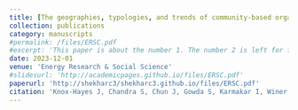 ```yaml
---
title: [The geographies, typologies, and trends of community-based organizations for solar energy in the United States.] (https://www.sciencedirect.com/science/article/pii/S2214629623003717?via%3Dihub)
collection: publications
category: manuscripts
#permalink: /files/ERSC.pdf
#excerpt: 'This paper is about the number 1. The number 2 is left for future work.'
date: 2023-12-01
venue: 'Energy Research & Social Science'
#slidesurl: 'http://academicpages.github.io/files/ERSC.pdf'
paperurl: 'http://shekharc3/shekharc3.github.io/files/ERSC.pdf'
citation: 'Knox-Hayes J, Chandra S, Chun J, Gowda S, Karmakar I, Winer R. The geographies, typologies, and trends of community-based organizations for solar energy in the United States. Energy Research & Social Science. 2023 December; 106:103311-. Available from: https://linkinghub.elsevier.com/retrieve/pii/S2214629623003717 DOI: 10.1016/j.erss.2023.103311'
---
```

